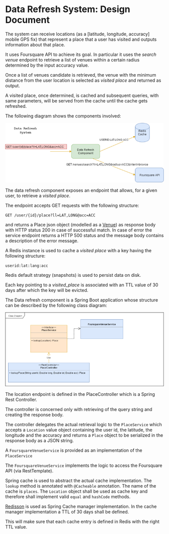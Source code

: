 # Data Refresh System: Design Document

The system can receive locations (as a [latitude, longitude, accuracy] mobile GPS fix) that
represent a place that a user has visited and outputs information about that place. 

It uses Foursquare API to achieve its goal. In particular it uses the _search venue_ endpoint to retrieve
a list of venues within a certain radius determined by the input accuracy value.

Once a list of venues candidate is retrieved, the venue with the minimum distance from the user location is selected as 
_visited place_ and returned as output.

A visited place, once determined, is cached and subsequent queries, with same parameters, will be served from
the cache until the cache gets refreshed.

The following diagram shows the components involved:

![Components](diagram.png)


The data refresh component exposes an endpoint that allows, for a given user, to retrieve a _visited place_.

The endpoint accepts GET requests with the following structure:

```
GET /user/{id}/place?ll=LAT,LONG@acc=ACC
```

and returns a Place json object (modelled as a [Venue](https://developer.foursquare.com/docs/responses/venue)) 
as response body with HTTP status 200 in case of successful match.
In case of error the service endpoint returns a HTTP 500 status and the message body contains a description
of the error message.

A Redis instance is used to cache a _visited place_ with a key having the following structure:
```
userid:lat:lang:acc
```
 
Redis default strategy (snapshots) is used to persist data on disk.  

Each key pointing to a _visited_place_ is associated with an TTL value of 30 days after which the key will
be evicted.


The Data refresh component is a Spring Boot application whose structure can be described by the following
class diagram:

![Class Diagram](class-diagram.png)

The location endpoint is defined in the PlaceController which is a Spring Rest Controller.

The controller is concerned only with retrieving of the query string and creating the response body.

The controller delegates the actual retrieval logic to the `PlaceService` which accepts a `Location` value object 
containing the user id, the latitude, the longitude and the accuracy and returns a `Place` object to be serialized 
in the response body as a JSON string.

A `FoursquareVenueService` is provided as an implementation of the `PlaceService`

The `FoursquareVenueService` implements the logic to access the Foursquare API (via RestTemplate).

Spring cache is used to abstract the actual cache implementation. 
The `lookup` method is annotated with `@Cacheable` annotation. The name of the cache is `places`.
The `Location` object shall be used as cache key and therefore shall implement valid `equal` and `hashCode` methods.

[Redisson](https://github.com/redisson/redisson/wiki/14.-Integration%20with%20frameworks#142-spring-cache) is used as
 Spring Cache manager implementation. In the cache manager implementation a TTL of 30 days shall be defined.
 
 This will make sure that each cache entry is defined in Redis with the right TTL value. 